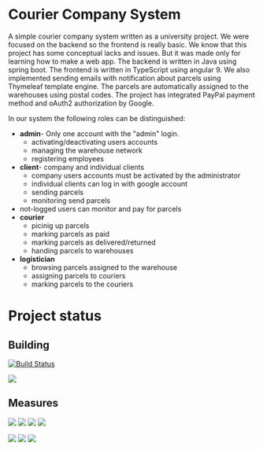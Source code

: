 # Courier Company System
A simple courier company system written as a university project. We were focused on the backend so the frontend is really basic. We know that this project has some conceptual lacks and issues. But it was made only for learning how to make a web app. The backend is written in Java using spring boot. The frontend is written in TypeScript using angular 9. We also implemented sending emails with notification about parcels using Thymeleaf template engine. The parcels are automatically assigned to the warehouses using postal codes. The project has integrated PayPal payment method and oAuth2 authorization by Google.

In our system the following roles can be distinguished:
 - **admin**- Only one account with the "admin" login. 
	 - activating/deactivating users accounts
	 - managing the warehouse network
	 - registering employees
- **client**- company and individual clients
	- company users accounts must be activated by the administrator
	- individual clients can log in with google account
	- sending parcels
	- monitoring send parcels
- not-logged users can monitor and pay for parcels
- **courier**
	- picinig up parcels
	- marking parcels as paid
	- marking parcels as delivered/returned
	- handing parcels to warehouses
- **logistician**
	- browsing parcels assigned to the warehouse
	- assigning parcels to couriers
	- marking parcels to the couriers

# Project status
## Building
[![Build Status](https://dev.azure.com/dawidszymkiewicz/dawid_szymkiewicz/_apis/build/status/Haseoo.courier-company-system?branchName=develop)](https://dev.azure.com/dawidszymkiewicz/dawid_szymkiewicz/_build/latest?definitionId=10&branchName=master)

[<img src="http://dawidhomeserver.ddns.net:9000/api/project_badges/quality_gate?project=courier-cs">](http://dawidhomeserver.ddns.net:9000/dashboard?id=courier-cs) 

## Measures
[<img src="http://dawidhomeserver.ddns.net:9000/api/project_badges/measure?metric=sqale_rating&project=courier-cs">](http://dawidhomeserver.ddns.net:9000/component_measures?id=courier-cs&metric=sqale_rating) [<img src="http://dawidhomeserver.ddns.net:9000/api/project_badges/measure?metric=reliability_rating&project=courier-cs">](http://dawidhomeserver.ddns.net:9000/component_measures?id=courier-cs&metric=reliability_rating)  [<img src="http://dawidhomeserver.ddns.net:9000/api/project_badges/measure?metric=sqale_index&project=courier-cs">](http://dawidhomeserver.ddns.net:9000/component_measures?id=courier-cs&metric=sqale_index) [<img src="http://dawidhomeserver.ddns.net:9000/api/project_badges/measure?metric=ncloc&project=courier-cs">](http://dawidhomeserver.ddns.net:9000/component_measures?id=courier-cs&metric=ncloc)

[<img src="http://dawidhomeserver.ddns.net:9000/api/project_badges/measure?metric=coverage&project=courier-cs">](http://dawidhomeserver.ddns.net:9000/component_measures?id=courier-cs&metric=coverage) [<img src="http://dawidhomeserver.ddns.net:9000/api/project_badges/measure?metric=code_smells&project=courier-cs">](http://dawidhomeserver.ddns.net:9000/component_measures?id=courier-cs&metric=code_smells) [<img src="http://dawidhomeserver.ddns.net:9000/api/project_badges/measure?metric=bugs&project=courier-cs">](http://dawidhomeserver.ddns.net:9000/component_measures?id=courier-cs&metric=bugs)

